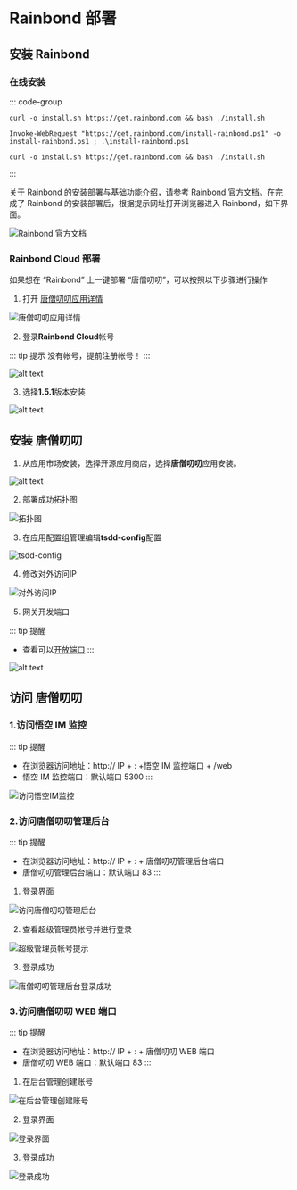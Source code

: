 # Rainbond 部署

## 安装 Rainbond

### 在线安装

::: code-group

```shell [Linux & Mac]
curl -o install.sh https://get.rainbond.com && bash ./install.sh
```

```shell [Windows]
Invoke-WebRequest "https://get.rainbond.com/install-rainbond.ps1" -o install-rainbond.ps1 ; .\install-rainbond.ps1
```

``` shell [信创]
curl -o install.sh https://get.rainbond.com && bash ./install.sh

```
:::

关于 Rainbond 的安装部署与基础功能介绍，请参考 [Rainbond 官方文档](https://www.rainbond.com/)。在完成了 Rainbond 的安装部署后，根据提示网址打开浏览器进入 Rainbond，如下界面。

![Rainbond 官方文档](./rainbond.png)

### Rainbond Cloud 部署

如果想在 “Rainbond” 上一键部署 “唐僧叨叨”，可以按照以下步骤进行操作

1. 打开 [唐僧叨叨应用详情](https://hub.grapps.cn/marketplace/apps/1676)

![唐僧叨叨应用详情](rainbond1.png)

2. 登录**Rainbond Cloud**帐号

::: tip 提示
没有帐号，提前注册帐号！
:::

![alt text](./rainbond2.png)

3. 选择**1.5.1**版本安装

![alt text](./rainbond3.png)

## 安装 唐僧叨叨

1. 从应用市场安装，选择开源应用商店，选择**唐僧叨叨**应用安装。

![alt text](./rainbond4.png)

2. 部署成功拓扑图

![拓扑图](./rainbond5.png)

3. 在应用配置组管理编辑**tsdd-config**配置

![tsdd-config](./rainbond6.png)

4. 修改对外访问IP

![对外访问IP](./rainbond7.png)

5. 网关开发端口

::: tip 提醒
- 查看可以[开放端口](./port)
:::

![alt text](./rainbond8.png)

## 访问 唐僧叨叨

### 1.访问悟空 IM 监控

::: tip 提醒

- 在浏览器访问地址：http:// IP + : +悟空 IM 监控端口 + /web
- 悟空 IM 监控端口：默认端口 5300
  :::

![访问悟空IM监控](./1panel5.png)

### 2.访问唐僧叨叨管理后台

::: tip 提醒

- 在浏览器访问地址：http:// IP + : + 唐僧叨叨管理后台端口
- 唐僧叨叨管理后台端口：默认端口 83
  :::

1. 登录界面

![访问唐僧叨叨管理后台](./1panel6.png)

2. 查看超级管理员帐号并进行登录

![超级管理员帐号提示](./rainbond9.png)

3. 登录成功

![唐僧叨叨管理后台登录成功](./1panel8.png)

### 3.访问唐僧叨叨 WEB 端口

::: tip 提醒

- 在浏览器访问地址：http:// IP + : + 唐僧叨叨 WEB 端口
- 唐僧叨叨 WEB 端口：默认端口 83
  :::

1. 在后台管理创建账号

![在后台管理创建账号](./1panel12.png)

2. 登录界面

![登录界面](./1panel10.png)

3. 登录成功

![登录成功](./1panel11.png)
